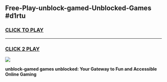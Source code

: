 
## Free-Play-unblock-gamed-Unblocked-Games #d1rtu
<h3>
<a href="https://news.freeplayer.one?title=unblock-gamed&ref=8M">CLICK TO PLAY</a></h3>
<hr>

<h3>
<a href="https://news.freeplayer.one?title=unblock-gamed&ref=8M">CLICK 2 PLAY</a>
  
</h3>

<a href="https://news.freeplayer.one?title=unblock-gamed&ref=8M"><img src="https://clearcache.store/games.png"></a>


**unblock-gamed games unblocked: Your Gateway to Fun and Accessible Online Gaming**

